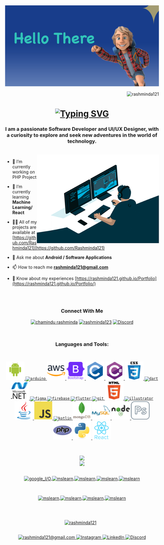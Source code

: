![MasterHead](bg.jpg)
<p align="right"> <img src="https://komarev.com/ghpvc/?username=rashminda121&label=Profile%20views&color=blueviolet&style=flat" alt="rashminda121" /> </p>

<h1 align="center"><a href="https://git.io/typing-svg"><img src="https://readme-typing-svg.demolab.com?font=Fira+Code&weight=700&size=30&pause=1000&color=AF51F8F6&center=true&vCenter=true&random=false&width=600&height=60&lines=Hi+%F0%9F%91%8B%2C++I'm+Jayamuni+Rashminda;Software+Engineer%2F+Developer;UI%2F+UX+Engineer;Full+Stack+Developer" alt="Typing SVG" /></a></h1>

<h3 align="center">I am a passionate Software Developer and UI/UX Designer, with a curiosity to explore and seek new adventures in the world of technology.</h3><br>
<img align="right" alt"Coding" width="400" height="290" src="pic1.gif">




- 🔭 I’m currently working on PHP Project

- 🌱 I’m currently learning **Machine Learning/ React**

- 👨‍💻 All of my projects are available at [https://github.com/Rashminda121](https://github.com/Rashminda121)

- 💬 Ask me about  **Android / Software Applications**

- 📫 How to reach me **rashminda121@gmail.com**

- 📄 Know about my experiences [https://rashminda121.github.io/Portfolio](https://rashminda121.github.io/Portfolio/)

</br></br>

<div align="center">
<h3 align="center">Connect With Me</h3>
<p align="center">
<a href="https://www.linkedin.com/in/chamindu-rashminda-42565828a/" target="blank"><img align="center" src="https://raw.githubusercontent.com/rahuldkjain/github-profile-readme-generator/master/src/images/icons/Social/linked-in-alt.svg" alt="chamindu rashminda" height="30" width="40" /></a>
<a href="https://www.instagram.com/rashminda_jc" target="blank"><img align="center" src="https://raw.githubusercontent.com/rahuldkjain/github-profile-readme-generator/master/src/images/icons/Social/instagram.svg" alt="rashminda123" height="30" width="40" /></a>
<a href="https://discord.com/invite/cCRBM6BV" target="_blank">
  <img align="center" src="https://raw.githubusercontent.com/rahuldkjain/github-profile-readme-generator/master/src/images/icons/Social/discord.svg" alt="Discord" height="30" width="40" />
</a>

</p>
</div>
</br>
<div align="center">
  <h3 align="center">Languages and Tools:</h3>
</div></br>
<p align="center"> <a href="https://developer.android.com" target="_blank" rel="noreferrer">
  <code><img src="https://raw.githubusercontent.com/devicons/devicon/master/icons/android/android-original-wordmark.svg" alt="android" width="60" height="60"/></code> </a> 
  <a href="https://www.arduino.cc/" target="_blank" rel="noreferrer"> 
    <code><img src="https://cdn.worldvectorlogo.com/logos/arduino-1.svg" alt="arduino" width="60" height="60"/></code> </a> 
  <a href="https://aws.amazon.com" target="_blank" rel="noreferrer"> 
    <code><img src="https://raw.githubusercontent.com/devicons/devicon/master/icons/amazonwebservices/amazonwebservices-original-wordmark.svg" alt="aws" width="60" height="60"/></code> </a> 
  <a href="https://getbootstrap.com" target="_blank" rel="noreferrer"> 
    <code><img src="https://raw.githubusercontent.com/devicons/devicon/master/icons/bootstrap/bootstrap-plain-wordmark.svg" alt="bootstrap" width="60" height="60"/></code> </a> 
  <a href="https://www.cprogramming.com/" target="_blank" rel="noreferrer"> 
      <code><img src="https://raw.githubusercontent.com/devicons/devicon/master/icons/c/c-original.svg" alt="c" width="60" height="60"/></code> </a> 
  <a href="https://www.w3schools.com/cs/" target="_blank" rel="noreferrer"> 
    <code><img src="https://raw.githubusercontent.com/devicons/devicon/master/icons/csharp/csharp-original.svg" alt="csharp" width="60" height="60"/></code> </a> 
  <a href="https://www.w3schools.com/css/" target="_blank" rel="noreferrer"> 
    <code><img src="https://raw.githubusercontent.com/devicons/devicon/master/icons/css3/css3-original-wordmark.svg" alt="css3" width="60" height="60"/></code> </a> 
  <a href="https://dart.dev" target="_blank" rel="noreferrer"> 
    <code><img src="https://www.vectorlogo.zone/logos/dartlang/dartlang-icon.svg" alt="dart" width="60" height="60"/></code> </a> 
  <a href="https://dotnet.microsoft.com/" target="_blank" rel="noreferrer"> 
   <code><img src="https://raw.githubusercontent.com/devicons/devicon/master/icons/dot-net/dot-net-original-wordmark.svg" alt="dotnet" width="60" height="60"/></code> </a> 
  <a href="https://www.figma.com/" target="_blank" rel="noreferrer">
    <code><img src="https://www.vectorlogo.zone/logos/figma/figma-icon.svg" alt="figma" width="60" height="60"/></code> </a> 
  <a href="https://firebase.google.com/" target="_blank" rel="noreferrer"> 
    <code><img src="https://www.vectorlogo.zone/logos/firebase/firebase-icon.svg" alt="firebase" width="60" height="60"/></code> </a> 
  <a href="https://flutter.dev" target="_blank" rel="noreferrer"> 
    <code><img src="https://www.vectorlogo.zone/logos/flutterio/flutterio-icon.svg" alt="flutter" width="60" height="60"/></code> </a> 
  <a href="https://git-scm.com/" target="_blank" rel="noreferrer"> 
    <code><img src="https://www.vectorlogo.zone/logos/git-scm/git-scm-icon.svg" alt="git" width="60" height="60""/></code> </a> 
  <a href="https://www.w3.org/html/" target="_blank" rel="noreferrer">
    <code><img src="https://raw.githubusercontent.com/devicons/devicon/master/icons/html5/html5-original-wordmark.svg" alt="html5" width="60" height="60"/></code> </a> 
  <a href="https://www.adobe.com/in/products/illustrator.html" target="_blank" rel="noreferrer"> 
    <code><img src="https://www.vectorlogo.zone/logos/adobe_illustrator/adobe_illustrator-icon.svg" alt="illustrator" width="60" height="60"/></code> </a> 
  <a href="https://www.java.com" target="_blank" rel="noreferrer"> 
    <code><img src="https://raw.githubusercontent.com/devicons/devicon/master/icons/java/java-original.svg" alt="java" width="60" height="60"/></code> </a> 
  <a href="https://developer.mozilla.org/en-US/docs/Web/JavaScript" target="_blank" rel="noreferrer"> 
    <code><img src="https://raw.githubusercontent.com/devicons/devicon/master/icons/javascript/javascript-original.svg" alt="javascript" width="60" height="60"/></code> </a> 
  <a href="https://kotlinlang.org" target="_blank" rel="noreferrer"> 
    <code><img src="https://www.vectorlogo.zone/logos/kotlinlang/kotlinlang-icon.svg" alt="kotlin" width="60" height="60"/></code> </a> 
  <a href="https://www.mongodb.com/" target="_blank" rel="noreferrer"> 
    <code><img src="https://raw.githubusercontent.com/devicons/devicon/master/icons/mongodb/mongodb-original-wordmark.svg" alt="mongodb" width="60" height="60"/></code> </a> 
  <a href="https://www.mysql.com/" target="_blank" rel="noreferrer"> 
    <code><img src="https://raw.githubusercontent.com/devicons/devicon/master/icons/mysql/mysql-original-wordmark.svg" alt="mysql" width="60" height="60"/></code> </a> 
  <a href="https://nodejs.org" target="_blank" rel="noreferrer"> 
    <code><img src="https://raw.githubusercontent.com/devicons/devicon/master/icons/nodejs/nodejs-original-wordmark.svg" alt="nodejs" width="60" height="60"/></code> </a> 
  <a href="https://www.photoshop.com/en" target="_blank" rel="noreferrer"> 
    <code><img src="https://raw.githubusercontent.com/devicons/devicon/master/icons/photoshop/photoshop-line.svg" alt="photoshop" width="60" height="60"/></code> </a> 
  <a href="https://www.php.net" target="_blank" rel="noreferrer"> 
    <code><img src="https://raw.githubusercontent.com/devicons/devicon/master/icons/php/php-original.svg" alt="php" width="60" height="60"/></code> </a> 
  <a href="https://www.python.org" target="_blank" rel="noreferrer"> 
    <code><img src="https://raw.githubusercontent.com/devicons/devicon/master/icons/python/python-original.svg" alt="python" width="60" height="60"/></code> </a> 
  <a href="https://reactjs.org/" target="_blank" rel="noreferrer"> 
    <code><img src="https://raw.githubusercontent.com/devicons/devicon/master/icons/react/react-original-wordmark.svg" alt="react" width="60" height="60"/></code> </a> 
</p><br><br>


<!--![rashminda121's Stats](https://github-readme-stats.vercel.app/api?username=rashminda121&theme=material-palenight&show_icons=true&hide_border=true&count_private=true)--> 

<div align="center">
<img src="https://github-readme-stats.vercel.app/api/top-langs/?username=rashminda121&theme=material-palenight&hide_border=true&include_all_commits=true&count_private=true&layout=compact&langs_count=20" align="center" />
</div>
<div align="center">
 <img src="https://github-readme-streak-stats.herokuapp.com/?user=rashminda121&theme=material-palenight&hide_border=true" align="center" />
</div> </br>

<!--![rashminda121's Top Languages](https://github-readme-stats.vercel.app/api/top-langs/?username=rashminda121&theme=material-palenight&show_icons=true&hide_border=true&layout=compact)-->

<!--![rashminda121's Streak](https://github-readme-streak-stats.herokuapp.com/?user=rashminda121&theme=material-palenight&hide_border=true)-->

<!--tropies-->
<p align="center" gap="60"> 
  <a href="https://www.linkedin.com/in/chamindu-rashminda-42565828a/" target="blank" rel="noreferrer">
  <img src="https://developers.google.com/static/profile/badges/events/io/2024/registered/badge.svg" alt="google_I/O" width="140" height="140" align="center"/> </a> 
  <a href="https://www.linkedin.com/in/chamindu-rashminda-42565828a/" target="blank" rel="noreferrer">
  <img src="https://learn.microsoft.com/en-us/training/achievements/generic-badge.svg" alt="mslearn" width="140" height="140" align="center"/> </a> 
  <a href="https://www.linkedin.com/in/chamindu-rashminda-42565828a/" target="blank" rel="noreferrer">
  <img src="https://learn.microsoft.com/en-us/training/achievements/get-started-ai-fundamentals.svg" alt="mslearn" width="140" height="140" align="center"/> </a> 
  <a href="https://www.linkedin.com/in/chamindu-rashminda-42565828a/" target="blank" rel="noreferrer">
  <img src="https://learn.microsoft.com/en-us/training/achievements/describe-benefits-use-cloud-services.svg" alt="mslearn" width="140" height="140" align="center"/> </a> 
  <a href="https://www.linkedin.com/in/chamindu-rashminda-42565828a/" target="blank" rel="noreferrer">
  <img src="https://learn.microsoft.com/en-us/training/achievements/describe-cloud-compute.svg" alt="mslearn" width="140" height="140" align="center"/> </a> 
</p><br>
<p align="center" gap="60"> 
  <a href="https://www.linkedin.com/in/chamindu-rashminda-42565828a/" target="blank" rel="noreferrer">
  <img src="https://learn.microsoft.com/en-us/training/achievements/get-started-with-artificial-intelligence-on-azure.svg" alt="mslearn" width="140" height="140" align="center"/> </a> 
  <a href="https://www.linkedin.com/in/chamindu-rashminda-42565828a/" target="blank" rel="noreferrer">
  <img src="https://learn.microsoft.com/en-us/training/achievements/microsoft-azure-fundamentals-describe-cloud-concepts.svg" alt="mslearn" width="140" height="140" align="center"/> </a> 
  <a href="https://www.linkedin.com/in/chamindu-rashminda-42565828a/" target="blank" rel="noreferrer">
  <img src="https://learn.microsoft.com/en-us/training/achievements/generic-trophy.svg" alt="mslearn" width="140" height="140" align="center"/> </a> 
  <a href="https://www.linkedin.com/in/chamindu-rashminda-42565828a/" target="blank" rel="noreferrer">
  <img src="https://learn.microsoft.com/en-us/training/achievements/introduction-to-founders-hub.svg" alt="mslearn" width="140" height="140" align="center"/> </a> 
</p><br><br>


<p align="center"> <a href="https://github.com/ryo-ma/github-profile-trophy" align="center"><img src="https://github-profile-trophy.vercel.app/?username=rashminda121&theme=nord&row=1&column=5&margin-w=5&no-bg=false" alt="rashminda121" align="center" style="margin-right:10px;" /></a> </p><br>



<!--
<a href="mailto:rashminda121@gmail.com" align="center">![rashminda121@gmail.com](https://img.shields.io/badge/Gmail-D14836?style=for-the-badge&logo=gmail&logoColor=white)</a>
[![Instagram](https://img.shields.io/badge/Instagram-E4405F?style=for-the-badge&logo=instagram&logoColor=white)](https://www.instagram.com/rashminda_jc)
[![LinkedIn](https://img.shields.io/badge/LinkedIn-0077B5?style=for-the-badge&logo=linkedin&logoColor=white)](https://www.linkedin.com/in/chamindu-rashminda-42565828a/)
[![Discord](https://img.shields.io/badge/Discord-7289DA?style=for-the-badge&logo=discord&logoColor=white)](https://discord.com/invite/cCRBM6BV)  -->

<div align="center">
<a href="mailto:rashminda121@gmail.com">
  <img src="https://img.shields.io/badge/Gmail-D14836?style=for-the-badge&logo=gmail&logoColor=white" alt="rashminda121@gmail.com">
</a>
<a href="https://www.instagram.com/rashminda_jc">
  <img src="https://img.shields.io/badge/Instagram-E4405F?style=for-the-badge&logo=instagram&logoColor=white" alt="Instagram">
</a> 
<a href="https://www.linkedin.com/in/chamindu-rashminda-42565828a/">
  <img src="https://img.shields.io/badge/LinkedIn-0077B5?style=for-the-badge&logo=linkedin&logoColor=white" alt="LinkedIn">
</a>
<a href="https://discord.com/invite/cCRBM6BV">
  <img src="https://img.shields.io/badge/Discord-7289DA?style=for-the-badge&logo=discord&logoColor=white" alt="Discord">
</a>
</div>




